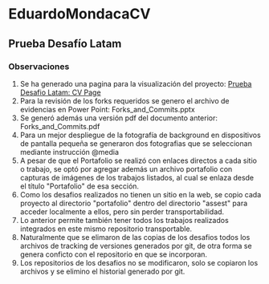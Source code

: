 # EduardoMondacaCV
## Prueba Desafío Latam

### Observaciones
1. Se ha generado una pagina para la visualización del proyecto: [Prueba Desafio Latam: CV Page](https://emondaca.github.io/EduardoMondacaCV/)
2. Para la revisión de los forks requeridos se genero el archivo de evidencias en Power Point: Forks_and_Commits.pptx
3. Se generó además una versión pdf del documento anterior: Forks_and_Commits.pdf
4. Para un mejor despliegue de la fotografía de background en dispositivos de pantalla pequeña se generaron dos fotografias que se seleccionan mediante instrucción @media
5. A pesar de que el Portafolio se realizó con enlaces directos a cada sitio o trabajo, se optó por agregar además un archivo portafolio con capturas de imágenes de los trabajos listados, al cual se enlaza desde el título "Portafolio" de esa sección.
6. Como los desafios realizados no tienen un sitio en la web, se copio cada proyecto al directorio "portafolio" dentro del directorio "assest" para acceder localmente a ellos, pero sin perder transportabilidad.
7. Lo anterior permite también tener todos los trabajos realizados integrados en este mismo repositorio transportable.
8. Naturalmente que se elimaron de las copias de los desafios todos los archivos de tracking de versiones generados por git, de otra forma se genera conficto con el repositorio en que se incorporan.
9. Los repositorios de los desafios no se modificaron, solo se copiaron los archivos y se elimino el historial generado por git.
